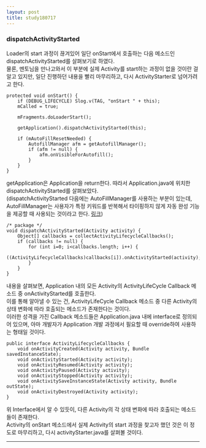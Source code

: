 ```yaml
---
layout: post
title: study180717
---
```

<h3> dispatchActivityStarted </h3>

Loader의 start 과정이 끊겨있어 일단 onStart에서 호출하는 다음 메소드인 dispatchActivityStarted를 살펴보기로 하였다.
<br />물론, 멘토님을 만나고와서 이 부분에 실제 Activity를 start하는 과정이 없을 것이란 걸 알고 있지만, 일단 진행하던 내용을 빨리 마무리하고, 다시 ActivityStarter로 넘어가려고 한다.

~~~
protected void onStart() {
    if (DEBUG_LIFECYCLE) Slog.v(TAG, "onStart " + this);
    mCalled = true;

    mFragments.doLoaderStart();

    getApplication().dispatchActivityStarted(this);

    if (mAutoFillResetNeeded) {
        AutofillManager afm = getAutofillManager();
        if (afm != null) {
            afm.onVisibleForAutofill();
        }
    }
}
~~~

getApplication은 Application을 return한다.
따라서 Application.java에 위치한 dispatchActivityStarted를 살펴보았다.
<br />(dispatchActivityStarted 다음에는 AutoFillManager를 사용하는 부분이 있는데, AutoFillManager는 사용자가 특정 키워드를 반복해서 타이핑하지 않게 자동 완성 기능을 제공할 때 사용되는 것이라고 한다. [링크](https://developer.android.com/reference/android/view/autofill/AutofillManager))

~~~
/* package */ 
void dispatchActivityStarted(Activity activity) {
    Object[] callbacks = collectActivityLifecycleCallbacks();
    if (callbacks != null) {
        for (int i=0; i<callbacks.length; i++) {
            ((ActivityLifecycleCallbacks)callbacks[i]).onActivityStarted(activity);
        }
    }
}
~~~

내용을 살펴보면, Application 내의 모든 Activity의 ActivityLifeCycle Callback 메소드 중 onActivityStarted를 호출한다.
<br />이를 통해 알아낼 수 있는 건, ActivityLifeCycle Callback 메소드 중 다른 Activity의 상태 변화에 따라 호출되는 메소드가 존재한다는 것이다.
<br />이러한 성격을 가진 Callback 메소드들은 Application.java 내에 interface로 정의되어 있으며, 아마 개발자가 Application 개발 과정에서 필요할 때 override하여 사용하는 형태일 것이다.

~~~
public interface ActivityLifecycleCallbacks {
    void onActivityCreated(Activity activity, Bundle savedInstanceState);
    void onActivityStarted(Activity activity);
    void onActivityResumed(Activity activity);
    void onActivityPaused(Activity activity);
    void onActivityStopped(Activity activity);
    void onActivitySaveInstanceState(Activity activity, Bundle outState);
    void onActivityDestroyed(Activity activity);
}
~~~

위 Interface에서 알 수 있듯이, 다른 Activity의 각 상태 변화에 따라 호출되는 메소드들이 존재한다.
<br />Activity의 onStart 메소드에서 실제 Activity의 start 과정을 찾고자 했던 것은 이 정도로 마무리하고, 다시 activityStarter.java를 살펴볼 것이다.
* * *
